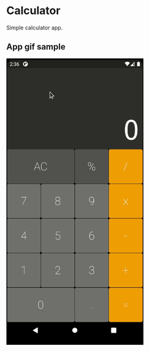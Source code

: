 # Calculator

Simple calculator app.

## App gif sample

![App Sample](/assets/images/calculator.gif)

